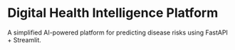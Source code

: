 # Digital Health Intelligence Platform

A simplified AI-powered platform for predicting disease risks using FastAPI + Streamlit.

